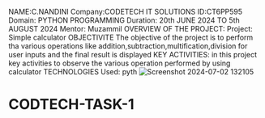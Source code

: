 NAME:C.NANDINI Company:CODETECH IT SOLUTIONS ID:CT6PP595 Domain: PYTHON PROGRAMMING Duration: 20th JUNE 2024 TO 5th AUGUST 2024 Mentor: Muzammil OVERVIEW OF THE PROJECT: Project: Simple calculator OBJECTIVITE The objective of the project is to perform tha various operations like addition,subtraction,multification,division for user inputs and the final result is displayed KEY ACTIVITIES: in this project key activities to observe the various operation performed by using calculator TECHNOLOGIES Used: pyth
![Screenshot 2024-07-02 132105](https://github.com/CNandini918/CODTECH-TASK-1/assets/174420923/bd092783-336a-483b-be53-25d8419ed900)
# CODTECH-TASK-1
